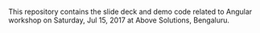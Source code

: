 This repository contains the slide deck and demo code related to Angular workshop on Saturday, Jul 15, 2017 at Above Solutions, Bengaluru.
